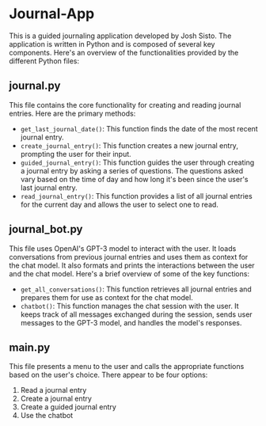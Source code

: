 # Journal-App

This is a guided journaling application developed by Josh Sisto. The application is written in Python and is composed of several key components. Here's an overview of the functionalities provided by the different Python files:

## journal.py

This file contains the core functionality for creating and reading journal entries. Here are the primary methods:

- `get_last_journal_date()`: This function finds the date of the most recent journal entry.
- `create_journal_entry()`: This function creates a new journal entry, prompting the user for their input.
- `guided_journal_entry()`: This function guides the user through creating a journal entry by asking a series of questions. The questions asked vary based on the time of day and how long it's been since the user's last journal entry.
- `read_journal_entry()`: This function provides a list of all journal entries for the current day and allows the user to select one to read.

## journal_bot.py

This file uses OpenAI's GPT-3 model to interact with the user. It loads conversations from previous journal entries and uses them as context for the chat model. It also formats and prints the interactions between the user and the chat model. Here's a brief overview of some of the key functions:

- `get_all_conversations()`: This function retrieves all journal entries and prepares them for use as context for the chat model.
- `chatbot()`: This function manages the chat session with the user. It keeps track of all messages exchanged during the session, sends user messages to the GPT-3 model, and handles the model's responses.

## main.py

This file presents a menu to the user and calls the appropriate functions based on the user's choice. There appear to be four options:

1. Read a journal entry
2. Create a journal entry
3. Create a guided journal entry
4. Use the chatbot
